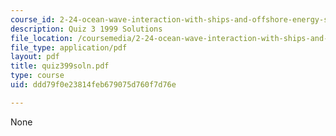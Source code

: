 ```yaml
---
course_id: 2-24-ocean-wave-interaction-with-ships-and-offshore-energy-systems-13-022-spring-2002
description: Quiz 3 1999 Solutions
file_location: /coursemedia/2-24-ocean-wave-interaction-with-ships-and-offshore-energy-systems-13-022-spring-2002/ddd79f0e23814feb679075d760f7d76e_quiz399soln.pdf
file_type: application/pdf
layout: pdf
title: quiz399soln.pdf
type: course
uid: ddd79f0e23814feb679075d760f7d76e

---
```

None
